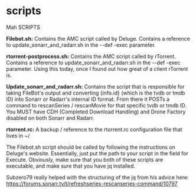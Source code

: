 # scripts
Mah SCRIPTS

<b>Filebot.sh:</b> Contains the AMC script called by Deluge.  Contains a reference to update_sonarr_and_radarr.sh in the --def -exec parameter.

<b>rtorrent-postprocess.sh:</b> Contains the AMC script called by rTorrent.  Contains a reference to update_sonarr_and_radarr.sh in the --def -exec parameter.  Using this today, once I found out how great of a client rTorrent is.

<b>Update_sonarr_and_radarr.sh:</b> Contains the script that is responsible for taking FileBot's output and converting {info.id} (which is the tvdb or tmdb ID) into Sonarr or Radarr's internal ID format.  From there it POSTs a command to rescanSeries / rescanMovie for that specific tvdb or tmdb ID.  You MUST have CDH (Completed Download Handling) and Drone Factory disabled on both Sonarr and Radarr.  

<b>rtorrent.rc:</b> A backup / reference to the rtorrent.rc configuration file that lives in ~/


The Filebot.sh script should be called by following the instructions on Deluge's website.  Essentially, just put the path to your script in the field for Execute. Obviously, make sure that you both of these scripts are executable, and make sure that you have jq installed.

Subzero79 really helped with the structuring of the jq from his advice here: https://forums.sonarr.tv/t/refreshseries-rescanseries-command/10797
